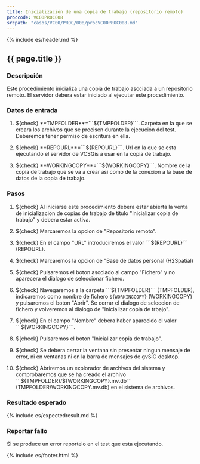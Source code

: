 ```yaml
---
title: Inicialización de una copia de trabajo (repositorio remoto)
proccode: VC00PROC008
srcpath: "casos/VC00/PROC/008/procVC00PROC008.md"
---
```


{% include es/header.md %}

## {{ page.title }}

### Descripción

Este procedimiento inicializa una copia de trabajo asociada a un repositorio remoto. 
El servidor debera estar iniciado al ejecutar este procedimiento.


### Datos de entrada

1. ${check} **TMPFOLDER**=```${TMPFOLDER}```. Carpeta en la que se creara los archivos que se precisen 
   durante la ejecucion del test. Deberemos tener  permiso de escritura en ella.
   
2. ${check} **REPOURL**=```${REPOURL}```. Url en la que se esta ejecutando el 
   servidor de VCSGis a usar en la copia de trabajo.

3. ${check} **WORKINGCOPY**=```${WORKINGCOPY}```. Nombre de la copia de trabajo que se va a crear asi como 
   de la conexion a la base de datos de la copia de trabajo. 

### Pasos

1. ${check} Al iniciarse este procedimiento debera estar abierta la venta de inicializacion de copias de 
   trabajo de titulo "Inicializar copia de trabajo" y debera estar activa.

2. ${check} Marcaremos la opcion de "Repositorio remoto".

3. ${check} En el campo "URL" introduciremos el valor ```${REPOURL}``` (REPOURL). 

4. ${check} Marcaremos la opcion de "Base de datos personal (H2Spatial)

5. ${check} Pulsaremos el boton asociado al campo "Fichero" y no aparecera el dialogo de seleccionar fichero.
   
6. ${check} Navegaremos a la carpeta ´´`${TMPFOLDER}´´´ (TMPFOLDER), indicaremos como nombre 
   de fichero  ```${WORKINGCOPY}``` (WORKINGCOPY) y pulsaremos el boton "Abrir".
   Se cerrar el dialogo de seleccion de fichero y volveremos al dialogo de "Inicializar copia de trbajo".
   
7. ${check} En el campo "Nombre" debera haber aparecido el valor ```${WORKINGCOPY}```.

8. ${check} Pulsaremos el boton "Inicializar copia de trabajo".

9. ${check} Se debera cerrar la ventana sin presentar ningun mensaje de error,
   ni en ventanas ni en la barra de mensajes de gvSIG desktop.

10. ${check} Abriremos un explorador de archivos del sistema y comprobaremos que se ha creado el archivo 
    ```${TMPFOLDER}/${WORKINGCOPY}.mv.db``` (TMPFOLDER/WORKINGCOPY.mv.db)
    en el sistema de archivos.

### Resultado esperado

{% include es/expectedresult.md %}

### Reportar fallo

Si se produce un error reportelo en el test que esta ejecutando.

{% include es/footer.html %}
